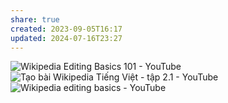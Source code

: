 ```yaml
---
share: true
created: 2023-09-05T16:17
updated: 2024-07-16T23:27
---
```

![Wikipedia Editing Basics 101 - YouTube](https://www.youtube.com/playlist?list=PLuC9_EqBCEM-yzf3jeFkRTf_zzlIoEuav)
![Tạo bài Wikipedia Tiếng Việt - tập 2.1 - YouTube](https://www.youtube.com/watch?v=DQQiwZ_7_qw&list=PLcHz-Rc0rct2n2C-6v0f6C9_w1VwJG57u&index=1)
![Wikipedia editing basics - YouTube](https://www.youtube.com/playlist?list=PLVx9pX-VnGVjAVQo8Qv_ohNP5r7JuzhRo)
